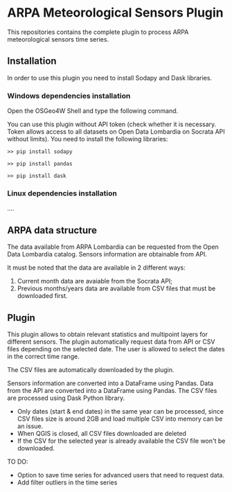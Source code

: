 # ARPA Meteorological Sensors Plugin

This repositories contains the complete plugin to process ARPA meteorological sensors time series. 

## Installation
In order to use this plugin you need to install Sodapy and Dask libraries.

### Windows dependencies installation
Open the OSGeo4W Shell and type the following command.

You can use this plugin without API token (check whether it is necessary. Token allows access to all datasets on Open Data Lombardia on Socrata API without limits).
You need to install the following libraries:

```
>> pip install sodapy
```
```
>> pip install pandas
```

```
>> pip install dask
```

### Linux dependencies installation
....



## ARPA data structure
The data available from ARPA Lombardia can be requested from the Open Data Lombardia catalog.
Sensors information are obtainable from API.

It must be noted that the data are available in 2 different ways:
1) Current month data are avaiable from the Socrata API;
2) Previous months/years data are available from CSV files that must be downloaded first.



## Plugin
This plugin allows to obtain relevant statistics and multipoint layers for different sensors.
The plugin automatically request data from API or CSV files depending on the selected date.
The user is allowed to select the dates in the correct time range.

The CSV files are automatically downloaded by the plugin.

Sensors information are converted into a DataFrame using Pandas.
Data from the API are converted into a DataFrame using Pandas.
The CSV files are processed using Dask Python library.

- Only dates (start & end dates) in the same year can be processed, since CSV files size is around 2GB and load multiple CSV into memory can be an issue.
- When QGIS is closed, all CSV files downloaded are deleted
- If the CSV for the selected year is already available the CSV file won't be downloaded.

TO DO: 
- Option to save time series for advanced users that need to request data.
- Add filter outliers in the time series

